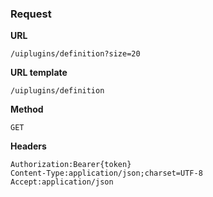 ### Request

**URL**

`/uiplugins/definition?size=20`

**URL template**

`/uiplugins/definition`

**Method**

`GET`

**Headers**

`Authorization:Bearer{token}`  
`Content-Type:application/json;charset=UTF-8`  
`Accept:application/json`  
